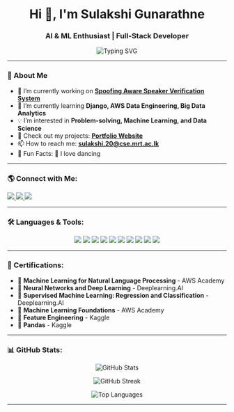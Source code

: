 <h1 align="center">Hi 👋, I'm Sulakshi Gunarathne</h1>
<h3 align="center">AI & ML Enthusiast | Full-Stack Developer</h3>

<p align="center">
  <img src="https://readme-typing-svg.demolab.com?font=Fira+Code&duration=3000&pause=1000&color=F7A41D&center=true&vCenter=true&width=1000&lines=Machine+Learning+%7C+Data+Science+%7C+Full-Stack;AI+Researcher+%7C+Problem+Solver+%7C+Tech+Enthusiast" alt="Typing SVG" />
</p>


---

### 🚀 About Me
- 🔭 I’m currently working on **[Spoofing Aware Speaker Verification System](https://github.com/SonicCypher/SonicCypher.git)**
- 🌱 I’m currently learning **Django, AWS Data Engineering, Big Data Analytics**
- 💡 I’m interested in **Problem-solving, Machine Learning, and Data Science**
- 📂 Check out my projects: **[Portfolio Website](https://sulakshigunarathne.github.io/Sulakshi-Portfolio/)**
- 📫 How to reach me: **sulakshi.20@cse.mrt.ac.lk**
- 🎯 Fun Facts: 🚀 I love dancing
---

### 🌎 Connect with Me:
<p align="left">
  <a href="http://www.linkedin.com/in/sulakshi-gunarathne-2a806721b" target="_blank">
    <img src="https://img.shields.io/badge/-LinkedIn-0077B5?style=for-the-badge&logo=linkedin&logoColor=white"/>
  </a>
  <a href="https://www.kaggle.com/uom200188j" target="_blank">
    <img src="https://img.shields.io/badge/-Kaggle-20BEFF?style=for-the-badge&logo=kaggle&logoColor=white"/>
  </a>
  <a href="https://fb.com/sulakshigunarathne" target="_blank">
    <img src="https://img.shields.io/badge/-Facebook-1877F2?style=for-the-badge&logo=facebook&logoColor=white"/>
  </a>
</p>

---

### 🛠️ Languages & Tools:
<p align="center">
  <a href="https://www.python.org" target="_blank"><img src="https://img.shields.io/badge/-Python-3776AB?style=for-the-badge&logo=python&logoColor=white"/></a>
  <a href="https://pytorch.org/" target="_blank"><img src="https://img.shields.io/badge/-PyTorch-EE4C2C?style=for-the-badge&logo=pytorch&logoColor=white"/></a>
  <a href="https://www.tensorflow.org" target="_blank"><img src="https://img.shields.io/badge/-TensorFlow-FF6F00?style=for-the-badge&logo=tensorflow&logoColor=white"/></a>
  <a href="https://aws.amazon.com" target="_blank"><img src="https://img.shields.io/badge/-AWS-232F3E?style=for-the-badge&logo=amazonaws&logoColor=white"/></a>
  <a href="https://flutter.dev" target="_blank"><img src="https://img.shields.io/badge/-Flutter-02569B?style=for-the-badge&logo=flutter&logoColor=white"/></a>
  <a href="https://reactjs.org/" target="_blank"><img src="https://img.shields.io/badge/-React-61DAFB?style=for-the-badge&logo=react&logoColor=black"/></a>
  <a href="https://nodejs.org" target="_blank"><img src="https://img.shields.io/badge/-Node.js-339933?style=for-the-badge&logo=node.js&logoColor=white"/></a>
  <a href="https://www.mongodb.com/" target="_blank"><img src="https://img.shields.io/badge/-MongoDB-4EA94B?style=for-the-badge&logo=mongodb&logoColor=white"/></a>
  <a href="https://www.mysql.com/" target="_blank"><img src="https://img.shields.io/badge/-MySQL-4479A1?style=for-the-badge&logo=mysql&logoColor=white"/></a>
  <a href="https://postman.com" target="_blank"><img src="https://img.shields.io/badge/-Postman-FF6C37?style=for-the-badge&logo=postman&logoColor=white"/></a>
</p>

---

### 📜 Certifications:
- 🏅 **Machine Learning for Natural Language Processing** - AWS Academy  
- 🏅 **Neural Networks and Deep Learning** - Deeplearning.AI  
- 🏅 **Supervised Machine Learning: Regression and Classification** - Deeplearning.AI  
- 🏅 **Machine Learning Foundations** - AWS Academy  
- 🏅 **Feature Engineering** - Kaggle  
- 🏅 **Pandas** - Kaggle  

---

### 📊 GitHub Stats:
<p align="center">
  <img src="https://github-readme-stats.vercel.app/api?username=sulakshigunarathne&show_icons=true&theme=radical" alt="GitHub Stats"/>
</p>

<p align="center">
  <img src="https://github-readme-streak-stats.herokuapp.com?user=sulakshigunarathne&theme=radical&date_format=M%20j%5B%2C%20Y%5D" alt="GitHub Streak"/>
</p>

<p align="center">
  <img src="https://github-readme-stats.vercel.app/api/top-langs/?username=sulakshigunarathne&layout=compact&theme=radical" alt="Top Languages"/>
</p>

---


